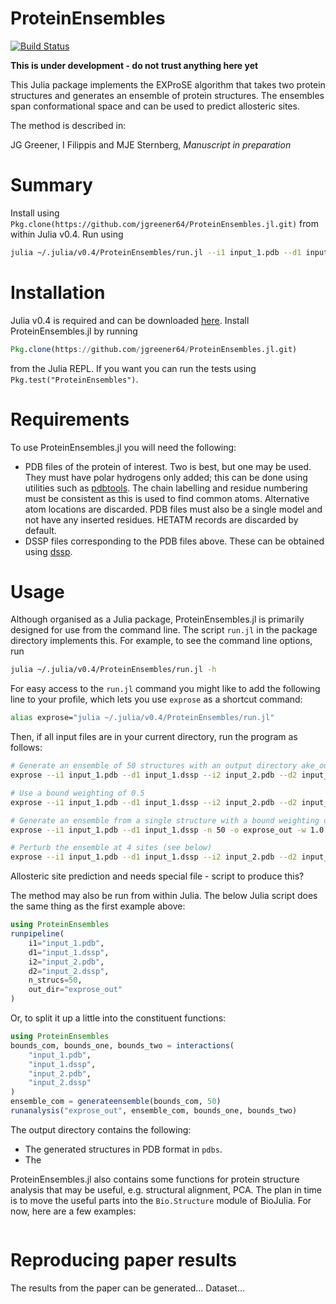 # ProteinEnsembles

[![Build Status](https://travis-ci.org/jgreener64/ProteinEnsembles.jl.svg?branch=master)](https://travis-ci.org/jgreener64/ProteinEnsembles.jl)

**This is under development - do not trust anything here yet**

This Julia package implements the EXProSE algorithm that takes two protein structures and generates an ensemble of protein structures. The ensembles span conformational space and can be used to predict allosteric sites.

The method is described in:

JG Greener, I Filippis and MJE Sternberg, *Manuscript in preparation*


# Summary

Install using `Pkg.clone(https://github.com/jgreener64/ProteinEnsembles.jl.git)` from within Julia v0.4. Run using

```bash
julia ~/.julia/v0.4/ProteinEnsembles/run.jl --i1 input_1.pdb --d1 input_1.dssp --i2 input_2.pdb --d2 input_2.dssp -n 50 -o exprose_out
```


# Installation

Julia v0.4 is required and can be downloaded [here](http://julialang.org/downloads). Install ProteinEnsembles.jl by running

```julia
Pkg.clone(https://github.com/jgreener64/ProteinEnsembles.jl.git)
```

from the Julia REPL. If you want you can run the tests using `Pkg.test("ProteinEnsembles")`.


# Requirements

To use ProteinEnsembles.jl you will need the following:
- PDB files of the protein of interest. Two is best, but one may be used. They must have polar hydrogens only added; this can be done using utilities such as [pdbtools](https://github.com/harmslab/pdbtools). The chain labelling and residue numbering must be consistent as this is used to find common atoms. Alternative atom locations are discarded. PDB files must also be a single model and not have any inserted residues. HETATM records are discarded by default.
- DSSP files corresponding to the PDB files above. These can be obtained using [dssp](http://swift.cmbi.ru.nl/gv/dssp).


# Usage

Although organised as a Julia package, ProteinEnsembles.jl is primarily designed for use from the command line. The script `run.jl` in the package directory implements this. For example, to see the command line options, run

```bash
julia ~/.julia/v0.4/ProteinEnsembles/run.jl -h
```

For easy access to the `run.jl` command you might like to add the following line to your profile, which lets you use `exprose` as a shortcut command:

```bash
alias exprose="julia ~/.julia/v0.4/ProteinEnsembles/run.jl"
```

Then, if all input files are in your current directory, run the program as follows:

```bash
# Generate an ensemble of 50 structures with an output directory ake_out
exprose --i1 input_1.pdb --d1 input_1.dssp --i2 input_2.pdb --d2 input_2.dssp -n 50 -o exprose_out

# Use a bound weighting of 0.5
exprose --i1 input_1.pdb --d1 input_1.dssp --i2 input_2.pdb --d2 input_2.dssp -n 50 -o exprose_out -w 0.5

# Generate an ensemble from a single structure with a bound weighting of 1.0
exprose --i1 input_1.pdb --d1 input_1.dssp -n 50 -o exprose_out -w 1.0

# Perturb the ensemble at 4 sites (see below)
exprose --i1 input_1.pdb --d1 input_1.dssp --i2 input_2.pdb --d2 input_2.dssp -n 50 -o exprose_out -m 4 -l pocket_points.pdb
```

Allosteric site prediction and needs special file - script to produce this?

The method may also be run from within Julia. The below Julia script does the same thing as the first example above:

```julia
using ProteinEnsembles
runpipeline(
    i1="input_1.pdb",
    d1="input_1.dssp",
    i2="input_2.pdb",
    d2="input_2.dssp",
    n_strucs=50,
    out_dir="exprose_out"
)
```

Or, to split it up a little into the constituent functions:

```julia
using ProteinEnsembles
bounds_com, bounds_one, bounds_two = interactions(
    "input_1.pdb",
    "input_1.dssp",
    "input_2.pdb",
    "input_2.dssp"
)
ensemble_com = generateensemble(bounds_com, 50)
runanalysis("exprose_out", ensemble_com, bounds_one, bounds_two)
```

The output directory contains the following:
- The generated structures in PDB format in `pdbs`.
- The

ProteinEnsembles.jl also contains some functions for protein structure analysis that may be useful, e.g. structural alignment, PCA. The plan in time is to move the useful parts into the `Bio.Structure` module of BioJulia. For now, here are a few examples:

```julia

```


# Reproducing paper results

The results from the paper can be generated...
Dataset...
